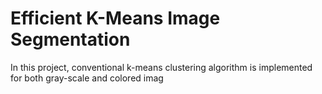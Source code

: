# Efficient K-Means Image Segmentation

In this project, conventional k-means clustering algorithm is implemented for both gray-scale and colored imag
